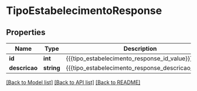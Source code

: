 # TipoEstabelecimentoResponse

## Properties
Name | Type | Description | Notes
------------ | ------------- | ------------- | -------------
**id** | **int** | {{{tipo_estabelecimento_response_id_value}}} | [optional] 
**descricao** | **string** | {{{tipo_estabelecimento_response_descricao_value}}} | [optional] 

[[Back to Model list]](../README.md#documentation-for-models) [[Back to API list]](../README.md#documentation-for-api-endpoints) [[Back to README]](../README.md)


